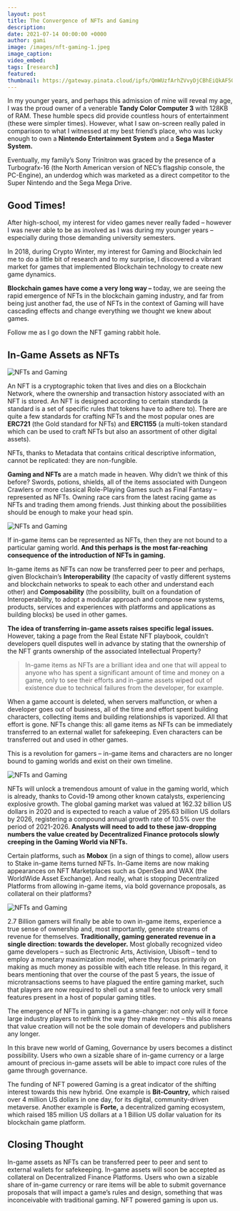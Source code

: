 ```yaml
---
layout: post
title: The Convergence of NFTs and Gaming
description:
date: 2021-07-14 00:00:00 +0000
author: gami
image: /images/nft-gaming-1.jpeg
image_caption:
video_embed: 
tags: [research]
featured: 
thumbnail: https://gateway.pinata.cloud/ipfs/QmWUzfArhZVvyDjCBhEiQkAF5Q6npwYhKS5eMXWq1akqco
---
```


In my younger years, and perhaps this admission of mine will reveal my age, I was the proud owner of a venerable **Tandy Color Computer 3** with 128KB of RAM. These humble specs did provide countless hours of entertainment (these were simpler times). However, what I saw on-screen really paled in comparison to what I witnessed at my best friend’s place, who was lucky enough to own a **Nintendo Entertainment System** and a **Sega Master System.**

Eventually, my family’s Sony Trinitron was graced by the presence of a Turbografx-16 (the North American version of NEC’s flagship console, the PC-Engine), an underdog which was marketed as a direct competitor to the Super Nintendo and the Sega Mega Drive.

## Good Times!

After high-school, my interest for video games never really faded – however I was never able to be as involved as I was during my younger years – especially during those demanding university semesters.

In 2018, during Crypto Winter, my interest for Gaming and Blockchain led me to do a little bit of research and to my surprise, I discovered a vibrant market for games that implemented Blockchain technology to create new game dynamics.

**Blockchain games have come a very long way –** today, we are seeing the rapid emergence of NFTs in the blockchain gaming industry, and far from being just another fad, the use of NFTs in the context of Gaming will have cascading effects and change everything we thought we knew about games.

Follow me as I go down the NFT gaming rabbit hole.

## In-Game Assets as NFTs

![NFTs and Gaming](/images/nft-gaming-2.jpeg)

An NFT is a cryptographic token that lives and dies on a Blockchain Network, where the ownership and transaction history associated with an NFT is stored. An NFT is designed according to certain standards (a standard is a set of specific rules that tokens have to adhere to). There are quite a few standards for crafting NFTs and the most popular ones are **ERC721** (the Gold standard for NFTs) and **ERC1155** (a multi-token standard which can be used to craft NFTs but also an assortment of other digital assets).

NFTs, thanks to Metadata that contains critical descriptive information, cannot be replicated: they are non-fungible.

**Gaming and NFTs** are a match made in heaven. Why didn’t we think of this before? Swords, potions, shields, all of the items associated with Dungeon Crawlers or more classical Role-Playing Games such as Final Fantasy – represented as NFTs. Owning race cars from the latest racing game as NFTs and trading them among friends. Just thinking about the possibilities should be enough to make your head spin.

![NFTs and Gaming](/images/nft-gaming-3.jpeg)

If in-game items can be represented as NFTs, then they are not bound to a particular gaming world. **And this perhaps is the most far-reaching consequence of the introduction of NFTs in gaming.**

In-game items as NFTs can now be transferred peer to peer and perhaps, given Blockchain’s **Interoperability** (the capacity of vastly different systems and blockchain networks to speak to each other and understand each other) and **Composability** (the possibility, built on a foundation of Interoperability, to adopt a modular approach and compose new systems, products, services and experiences with platforms and applications as building blocks) be used in other games.

**The idea of transferring in-game assets raises specific legal issues.** However, taking a page from the Real Estate NFT playbook, couldn’t developers quell disputes well in advance by stating that the ownership of the NFT grants ownership of the associated Intellectual Property?

> In-game items as NFTs are a brilliant idea and one that will appeal to anyone who has spent a significant amount of time and money on a game, only to see their efforts and in-game assets wiped out of existence due to technical failures from the developer, for example.

When a game account is deleted, when servers malfunction, or when a developer goes out of business, all of the time and effort spent building characters, collecting items and building relationships is vaporized. All that effort is gone. NFTs change this: all game items as NFTs can be immediately transferred to an external wallet for safekeeping. Even characters can be transferred out and used in other games.

This is a revolution for gamers – in-game items and characters are no longer bound to gaming worlds and exist on their own timeline.

![NFTs and Gaming](/images/nft-gaming-4.jpeg)

NFTs will unlock a tremendous amount of value in the gaming world, which is already, thanks to Covid-19 among other known catalysts, experiencing explosive growth. The global gaming market was valued at 162.32 billion US dollars in 2020 and is expected to reach a value of 295.63 billion US dollars by 2026, registering a compound annual growth rate of 10.5% over the period of 2021-2026. **Analysts will need to add to these jaw-dropping numbers the value created by Decentralized Finance protocols slowly creeping in the Gaming World via NFTs.**

Certain platforms, such as **Mobox** (in a sign of things to come), allow users to Stake in-game items turned NFTs. In-Game items are now making appearances on NFT Marketplaces such as OpenSea and WAX (the WorldWide Asset Exchange). And really, what is stopping Decentralized Platforms from allowing in-game items, via bold governance proposals, as collateral on their platforms?

![NFTs and Gaming](/images/nft-gaming-5.jpeg)

2.7 Billion gamers will finally be able to own in-game items, experience a true sense of ownership and, most importantly, generate streams of revenue for themselves. **Traditionally, gaming generated revenue in a single direction: towards the developer.** Most globally recognized video game developers – such as Electronic Arts, Activision, Ubisoft – tend to employ a monetary maximization model, where they focus primarily on making as much money as possible with each title release. In this regard, it bears mentioning that over the course of the past 5 years, the issue of microtransactions seems to have plagued the entire gaming market, such that players are now required to shell out a small fee to unlock very small features present in a host of popular gaming titles.

The emergence of NFTs in gaming is a game-changer: not only will it force large industry players to rethink the way they make money – this also means that value creation will not be the sole domain of developers and publishers any longer.

In this brave new world of Gaming, Governance by users becomes a distinct possibility. Users who own a sizable share of in-game currency or a large amount of precious in-game assets will be able to impact core rules of the game through governance.

The funding of NFT powered Gaming is a great indicator of the shifting interest towards this new hybrid. One example is **Bit-Country,** which raised over 4 million US dollars in one day, for its digital, community-driven metaverse. Another example is **Forte,** a decentralized gaming ecosystem, which raised 185 million US dollars at a 1 Billion US dollar valuation for its blockchain game platform.

## Closing Thought

In-game assets as NFTs can be transferred peer to peer and sent to external wallets for safekeeping. In-game assets will soon be accepted as collateral on Decentralized Finance Platforms. Users who own a sizable share of in-game currency or rare items will be able to submit governance proposals that will impact a game’s rules and design, something that was inconceivable with traditional gaming. NFT powered gaming is upon us.